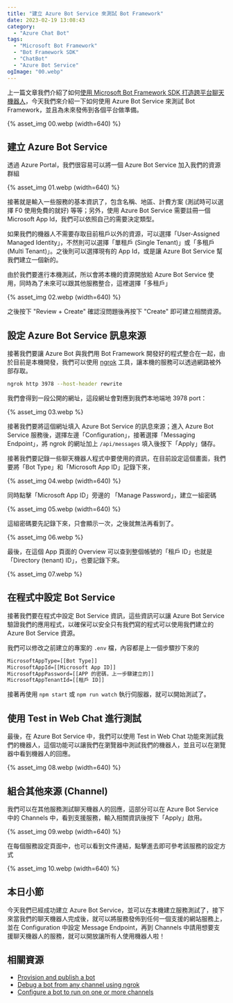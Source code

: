```yaml
---
title: "建立 Azure Bot Service 來測試 Bot Framework"
date: 2023-02-19 13:08:43
category:
  - "Azure Chat Bot"
tags:
  - "Microsoft Bot Framework"
  - "Bot Framework SDK"
  - "ChatBot"
  - "Azure Bot Service"
ogImage: "00.webp"
---
```


上一篇文章我們介紹了如何[使用 Microsoft Bot Framework SDK 打造跨平台聊天機器人](https://fullstackladder.dev/blog/2023/02/18/develop-chat-bot-using-microsoft-bot-framework/)，今天我們來介紹一下如何使用 Azure Bot Service 來測試 Bot Framework，並且為未來發佈到各個平台做準備。

<!-- more -->

{% asset_img 00.webp (width=640) %}

## 建立 Azure Bot Service

透過 Azure Portal，我們很容易可以將一個 Azure Bot Service 加入我們的資源群組

{% asset_img 01.webp (width=640) %}

接著就是輸入一些服務的基本資訊了，包含名稱、地區、計費方案 (測試時可以選擇 F0 使用免費的就好) 等等；另外，使用 Azure Bot Service 需要註冊一個 Microsoft App Id，我們可以依照自己的需要決定類型。

如果我們的機器人不需要存取目前租戶以外的資源，可以選擇「User-Assigned Managed Identity」，不然則可以選擇「單租戶 (Single Tenant)」或「多租戶 (Multi Tenant)」。之後則可以選擇現有的 App Id，或是讓 Azure Bot Service 幫我們建立一個新的。

由於我們要進行本機測試，所以會將本機的資源開放給 Azure Bot Service 使用，同時為了未來可以跟其他服務整合，這裡選擇「多租戶」

{% asset_img 02.webp (width=640) %}

之後按下 "Review + Create" 確認沒問題後再按下 "Create" 即可建立相關資源。

## 設定 Azure Bot Service 訊息來源

接著我們要讓 Azure Bot 與我們用 Bot Framework 開發好的程式整合在一起，由於目前是本機開發，我們可以使用 [ngrok](https://ngrok.com/) 工具，讓本機的服務可以透過網路被外部存取。

```sh
ngrok http 3978 --host-header rewrite
```

我們會得到一段公開的網址，這段網址會對應到我們本地端地 3978 port：

{% asset_img 03.webp %}

接著我們要將這個網址填入 Azure Bot Service 的訊息來源；進入 Azure Bot Service 服務後，選擇左邊「Configuration」，接著選擇「Messaging Endpoint」，將 ngrok 的網址加上 `/api/messages` 填入後按下「Apply」儲存。

接著我們要記錄一些聊天機器人程式中要使用的資訊，在目前設定這個畫面，我們要將「Bot Type」和「Microsoft App ID」記錄下來，

{% asset_img 04.webp (width=640) %}

同時點擊「Microsoft App ID」旁邊的 「Manage Password」，建立一組密碼

{% asset_img 05.webp (width=640) %}

這組密碼要先記錄下來，只會顯示一次，之後就無法再看到了。

{% asset_img 06.webp %}

最後，在這個 App 頁面的 Overview 可以查到整個帳號的「租戶 ID」也就是「Directory (tenant) ID」，也要記錄下來。

{% asset_img 07.webp %}

## 在程式中設定 Bot Service

接著我們要在程式中設定 Bot Service 資訊，這些資訊可以讓 Azure Bot Service 驗證我們的應用程式，以確保可以安全只有我們寫的程式可以使用我們建立的 Azure Bot Service 資源。

我們可以修改之前建立的專案的 `.env` 檔，內容都是上一個步驟抄下來的

```txt
MicrosoftAppType=[[Bot Type]]
MicrosoftAppId=[[Microsoft App ID]]
MicrosoftAppPassword=[[APP 的密碼，上一步驟建立的]]
MicrosoftAppTenantId=[[租戶 ID]]
```

接著再使用 `npm start` 或 `npm run watch` 執行伺服器，就可以開始測試了。

## 使用 Test in Web Chat 進行測試

最後，在 Azure Bot Service 中，我們可以使用 Test in Web Chat 功能來測試我們的機器人，這個功能可以讓我們在瀏覽器中測試我們的機器人，並且可以在瀏覽器中看到機器人的回應。

{% asset_img 08.webp (width=640) %}

## 組合其他來源 (Channel)

我們可以在其他服務測試聊天機器人的回應，這部分可以在 Azure Bot Service 中的 Channels 中，看到支援服務，輸入相關資訊後按下「Apply」啟用。

{% asset_img 09.webp (width=640) %}

在每個服務設定頁面中，也可以看到文件連結，點擊進去即可參考該服務的設定方式

{% asset_img 10.webp (width=640) %}

## 本日小節

今天我們已經成功建立 Azure Bot Service，並可以在本機建立服務測試了，接下來當我們的聊天機器人完成後，就可以將服務發佈到任何一個支援的網站服務上，並在 Configuration 中設定 Message Endpoint，再到 Channels 中請用想要支援聊天機器人的服務，就可以開放讓所有人使用機器人啦！

## 相關資源

- [Provision and publish a bot](https://learn.microsoft.com/en-us/azure/bot-service/provision-and-publish-a-bot?view=azure-bot-service-4.0&WT.mc_id=DOP-MVP-5003734&tabs=userassigned%2Ccsharp)
- [Debug a bot from any channel using ngrok](https://learn.microsoft.com/en-us/azure/bot-service/bot-service-debug-channel-ngrok?view=azure-bot-service-4.0&WT.mc_id=DOP-MVP-5003734)
- [Configure a bot to run on one or more channels](https://learn.microsoft.com/en-us/azure/bot-service/bot-service-manage-channels?view=azure-bot-service-4.0&WT.mc_id=DOP-MVP-5003734)
